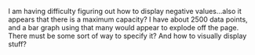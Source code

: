 I am having difficulty figuring out how to display negative values...also it appears that there is a maximum capacity? I have about 2500 data points, and a bar graph using that many would appear to explode off the page. There must be some sort of way to specify it? And how to visually display stuff? 
